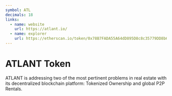 ```yaml
---
symbol: ATL
decimals: 18
links:
  - name: website
    url: https://atlant.io/
  - name: explorer
    url: https://etherscan.io/token/0x78B7FADA55A64dD895D8c8c35779DD8b67fA8a05
---
```


# ATLANT Token

ATLANT is addressing two of the most pertinent problems in real estate with its decentralized blockchain platform: Tokenized Ownership and global P2P Rentals.
